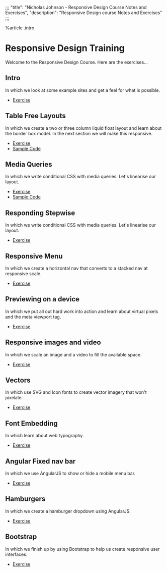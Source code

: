 ;;;
"title": "Nicholas Johnson - Responsive Design Course Notes and Exercises",
"description": "Responsive Design course Notes and Exercises"
;;;

%article
.intro

# Responsive Design Training

Welcome to the Responsive Design Course. Here are the exercises...




## Intro

In which we look at some example sites and get a feel for what is possible.

* [Exercise](/courses/responsive-design/exercises/intro/)


## Table Free Layouts

In which we create a two or three column liquid float layout and learn about the border box model. In the next section we will make this responsive.

* [Exercise](/courses/responsive-design/exercises/table-free-layouts/)
* [Sample Code](https://www.dropbox.com/sh/jlxfbcgxuap3up8/AADsf7kl8CQsI9QQvfMl4ZQ0a?dl=1)


## Media Queries

In which we write conditional CSS with media queries. Let's linearise our layout.

* [Exercise](/courses/responsive-design/exercises/media-queries/)
* [Sample Code](https://www.dropbox.com/sh/y10pcj2af1hlmxx/AAARq6hMNmSE6R650akoI9Tta?dl=1)


## Responding Stepwise

In which we write conditional CSS with media queries. Let's linearise our layout.

* [Exercise](/courses/responsive-design/exercises/stepwise/)


## Responsive Menu

In which we create a horizontal nav that converts to a stacked nav at responsive scale.

* [Exercise](/courses/responsive-design/exercises/responsive-menu/)


## Previewing on a device

In which we put all out hard work into action and learn about virtual pixels and the meta viewport tag.

* [Exercise](/courses/responsive-design/exercises/viewing-on-a-device/)


## Responsive images and video

In which we scale an image and a video to fill the available space.

* [Exercise](/courses/responsive-design/exercises/images-and-video/)


## Vectors

In which use SVG and Icon fonts to create vector imagery that won't pixelate.

* [Exercise](/courses/responsive-design/exercises/vectors/)


## Font Embedding

In which learn about web typography.

* [Exercise](/courses/responsive-design/exercises/font-embedding/)


## Angular Fixed nav bar

In which we use AngularJS to show or hide a mobile menu bar.

* [Exercise](/courses/responsive-design/exercises/angular/)


## Hamburgers

In which we create a hamburger dropdown using AngularJS.

* [Exercise](/courses/responsive-design/exercises/angular-hamburger/)



## Bootstrap

In which we finish up by using Bootstrap to help us create responsive user interfaces.

* [Exercise](/courses/responsive-design/exercises/bootstrap/)
